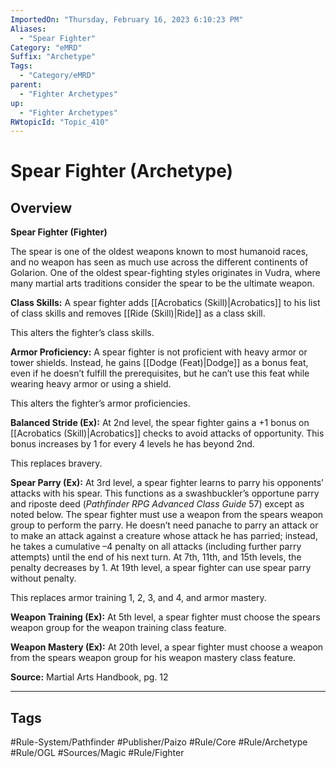 ```yaml
---
ImportedOn: "Thursday, February 16, 2023 6:10:23 PM"
Aliases:
  - "Spear Fighter"
Category: "eMRD"
Suffix: "Archetype"
Tags:
  - "Category/eMRD"
parent:
  - "Fighter Archetypes"
up:
  - "Fighter Archetypes"
RWtopicId: "Topic_410"
---
```

# Spear Fighter (Archetype)
## Overview
**Spear Fighter (Fighter)** 

The spear is one of the oldest weapons known to most humanoid races, and no weapon has seen as much use across the different continents of Golarion. One of the oldest spear-fighting styles originates in Vudra, where many martial arts traditions consider the spear to be the ultimate weapon. 

**Class Skills:** A spear fighter adds [[Acrobatics (Skill)|Acrobatics]] to his list of class skills and removes [[Ride (Skill)|Ride]] as a class skill. 

This alters the fighter’s class skills. 

**Armor Proficiency:** A spear fighter is not proficient with heavy armor or tower shields. Instead, he gains [[Dodge (Feat)|Dodge]] as a bonus feat, even if he doesn’t fulfill the prerequisites, but he can’t use this feat while wearing heavy armor or using a shield. 

This alters the fighter’s armor proficiencies. 

**Balanced Stride (Ex):** At 2nd level, the spear fighter gains a +1 bonus on [[Acrobatics (Skill)|Acrobatics]] checks to avoid attacks of opportunity. This bonus increases by 1 for every 4 levels he has beyond 2nd. 

This replaces bravery. 

**Spear Parry (Ex):** At 3rd level, a spear fighter learns to parry his opponents’ attacks with his spear. This functions as a swashbuckler’s opportune parry and riposte deed (*Pathfinder RPG Advanced Class Guide* 57) except as noted below. The spear fighter must use a weapon from the spears weapon group to perform the parry. He doesn’t need panache to parry an attack or to make an attack against a creature whose attack he has parried; instead, he takes a cumulative –4 penalty on all attacks (including further parry attempts) until the end of his next turn. At 7th, 11th, and 15th levels, the penalty decreases by 1. At 19th level, a spear fighter can use spear parry without penalty. 

This replaces armor training 1, 2, 3, and 4, and armor mastery.

**Weapon Training (Ex):** At 5th level, a spear fighter must choose the spears weapon group for the weapon training class feature. 

**Weapon Mastery (Ex):** At 20th level, a spear fighter must choose a weapon from the spears weapon group for his weapon mastery class feature. 

**Source:** Martial Arts Handbook, pg. 12


---
## Tags
#Rule-System/Pathfinder #Publisher/Paizo #Rule/Core #Rule/Archetype #Rule/OGL #Sources/Magic #Rule/Fighter

